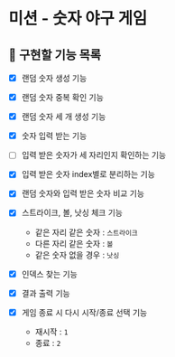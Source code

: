 # 미션 - 숫자 야구 게임

## 🚀 구현할 기능 목록
- [x] 랜덤 숫자 생성 기능

- [x] 랜덤 숫자 중복 확인 기능

- [x] 랜덤 숫자 세 개 생성 기능

- [x] 숫자 입력 받는 기능

- [ ] 입력 받은 숫자가 세 자리인지 확인하는 기능

- [x] 입력 받은 숫자 index별로 분리하는 기능

- [x] 랜덤 숫자와 입력 받은 숫자 비교 기능

- [x] 스트라이크, 볼, 낫싱 체크 기능
  - 같은 자리 같은 숫자 : `스트라이크`
  - 다른 자리 같은 숫자 : `볼`
  - 같은 숫자 없을 경우 : `낫싱`

- [x] 인덱스 찾는 기능

- [x] 결과 출력 기능

- [x] 게임 종료 시 다시 시작/종료 선택 기능
  - 재시작 : `1`
  - 종료 : `2`